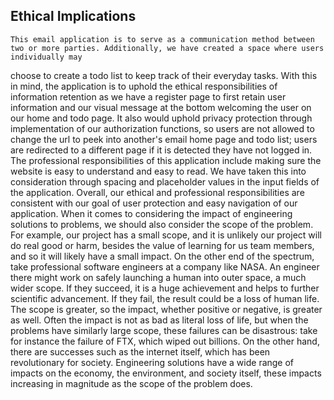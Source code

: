 ## Ethical Implications
	This email application is to serve as a communication method between two or more parties. Additionally, we have created a space where users individually may 
choose to create a todo list to keep track of their everyday tasks. With this in mind, the application is to uphold the ethical responsibilities of information retention 
as we have a register page to first retain user information and our visual message at the bottom welcoming the user on our home and todo page. It also would uphold privacy
protection through implementation of our authorization functions, so users are not allowed to change the url to peek into another's email home page and todo list; users are 
redirected to a different page if it is detected they have not logged in. The professional responsibilities of this application include making sure the website is easy to 
understand and easy to read. We have taken this into consideration through spacing and placeholder values in the input fields of the application. Overall, our ethical and 
professional responsibilities are consistent with our goal of user protection and easy navigation of our application. 
	When it comes to considering the impact of engineering solutions to problems, we should also consider the scope of the problem. For example, our project has 
a small scope, and it is unlikely our project will do real good or harm, besides the value of learning for us team members, and so it will likely have a small impact. On the 
other end of the spectrum, take professional software engineers at a company like NASA. An engineer there might work on safely launching a human into outer space, a much 
wider scope. If they succeed, it is a huge achievement and helps to further scientific advancement. If they fail, the result could be a loss of human life. The scope is
greater, so the impact, whether positive or negative, is greater as well. Often the impact is not as bad as literal loss of life, but when the problems have similarly large scope, 
these failures can be disastrous: take for instance the failure of FTX, which wiped out billions. On the other hand, there are successes such as the internet itself, which has been
revolutionary for society. Engineering solutions have a wide range of impacts on the economy, the environment, and society itself, these impacts increasing in magnitude as the 
scope of the problem does. 
